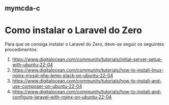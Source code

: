 ## mymcda-c

# Como instalar o Laravel do Zero
Para que se consiga instalar o Laravel do Zero, deve-se seguir os seguintes procedimentos:
1) https://www.digitalocean.com/community/tutorials/initial-server-setup-with-ubuntu-22-04
2) https://www.digitalocean.com/community/tutorials/how-to-install-linux-nginx-mysql-php-lemp-stack-on-ubuntu-22-04
3) https://www.digitalocean.com/community/tutorials/how-to-install-and-use-composer-on-ubuntu-22-04
4) https://www.digitalocean.com/community/tutorials/how-to-install-and-configure-laravel-with-nginx-on-ubuntu-22-04
